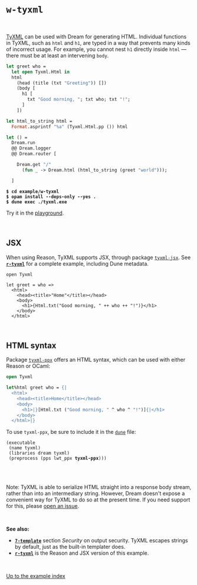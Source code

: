 # `w-tyxml`

<br>

[TyXML](https://github.com/ocsigen/tyxml) can be used with Dream for generating
HTML. Individual functions in TyXML, such as `html` and `h1`, are typed in a
way that prevents many kinds of incorrect usage. For example, you cannot nest
`h1` directly inside `html` &mdash; there must be at least an intervening
`body`.

```ocaml
let greet who =
  let open Tyxml.Html in
  html
    (head (title (txt "Greeting")) [])
    (body [
      h1 [
        txt "Good morning, "; txt who; txt "!";
      ]
    ])

let html_to_string html =
  Format.asprintf "%a" (Tyxml.Html.pp ()) html

let () =
  Dream.run
  @@ Dream.logger
  @@ Dream.router [

    Dream.get "/"
      (fun _ -> Dream.html (html_to_string (greet "world")));

  ]
```

<pre><code><b>$ cd example/w-tyxml</b>
<b>$ opam install --deps-only --yes .</b>
<b>$ dune exec ./tyxml.exe</b></code></pre>

Try it in the [playground](http://dream.as/w-tyxml).

<br>

## JSX

When using Reason, TyXML supports JSX, through package
[`tyxml-jsx`](https://ocsigen.org/tyxml/latest/manual/jsx). See
[**`r-tyxml`**](../r-tyxml#files) for a complete example, including Dune
metadata.

```reason
open Tyxml

let greet = who =>
  <html>
    <head><title>"Home"</title></head>
    <body>
      <h1>{Html.txt("Good morning, " ++ who ++ "!")}</h1>
    </body>
  </html>
```

<br>

## HTML syntax

Package [`tyxml-ppx`](https://ocsigen.org/tyxml/latest/manual/ppx) offers an
HTML syntax, which can be used with either Reason or OCaml:

```ocaml
open Tyxml

let%html greet who = {|
  <html>
    <head><title>Home</title></head>
    <body>
      <h1>|}[Html.txt ("Good morning, " ^ who ^ "!")]{|</h1>
    </body>
  </html>|}
```

To use `tyxml-ppx`, be sure to include it in the
[`dune`](https://github.com/aantron/dream/blob/master/example/w-tyxml/dune)
file:

<pre><code>(executable
 (name tyxml)
 (libraries dream tyxml)
 (preprocess (pps lwt_ppx <b>tyxml-ppx</b>)))
</code></pre>

<br>
<br>

Note: TyXML is able to serialize HTML straight into a response body stream,
rather than into an intermediary string. However, Dream doesn't expose a
convenient way for TyXML to do so at the present time. If you need support for
this, please [open an issue](https://github.com/aantron/dream/issues).

<br>

**See also:**

- [**`7-template`**](../7-template#security) section *Security* on output
  security. TyXML escapes strings by default, just as the built-in templater
  does.
- [**`r-tyxml`**](../r-tyxml#files) is the Reason and JSX version of this
  example.

<br>

[Up to the example index](../#examples)
